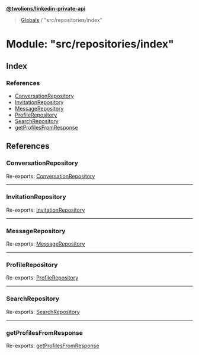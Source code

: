 **[@twolions/linkedin-private-api](../README.md)**

> [Globals](../globals.md) / "src/repositories/index"

# Module: "src/repositories/index"

## Index

### References

* [ConversationRepository](_src_repositories_index_.md#conversationrepository)
* [InvitationRepository](_src_repositories_index_.md#invitationrepository)
* [MessageRepository](_src_repositories_index_.md#messagerepository)
* [ProfileRepository](_src_repositories_index_.md#profilerepository)
* [SearchRepository](_src_repositories_index_.md#searchrepository)
* [getProfilesFromResponse](_src_repositories_index_.md#getprofilesfromresponse)

## References

### ConversationRepository

Re-exports: [ConversationRepository](../classes/_src_repositories_conversation_repository_.conversationrepository.md)

___

### InvitationRepository

Re-exports: [InvitationRepository](../classes/_src_repositories_invitation_repository_.invitationrepository.md)

___

### MessageRepository

Re-exports: [MessageRepository](../classes/_src_repositories_message_repository_.messagerepository.md)

___

### ProfileRepository

Re-exports: [ProfileRepository](../classes/_src_repositories_profile_repository_.profilerepository.md)

___

### SearchRepository

Re-exports: [SearchRepository](../classes/_src_repositories_search_repository_.searchrepository.md)

___

### getProfilesFromResponse

Re-exports: [getProfilesFromResponse](_src_repositories_profile_repository_.md#getprofilesfromresponse)
